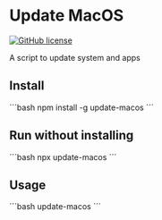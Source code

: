 # Update MacOS

[![GitHub license](https://img.shields.io/github/license/Naereen/StrapDown.js.svg)](https://github.com/GabrielCrackPro/update-macos/master/LICENSE)

A script to update system and apps

## Install

´´´bash
npm install -g update-macos
´´´

## Run without installing

´´´bash
npx update-macos
´´´

## Usage

´´´bash
update-macos
´´´
